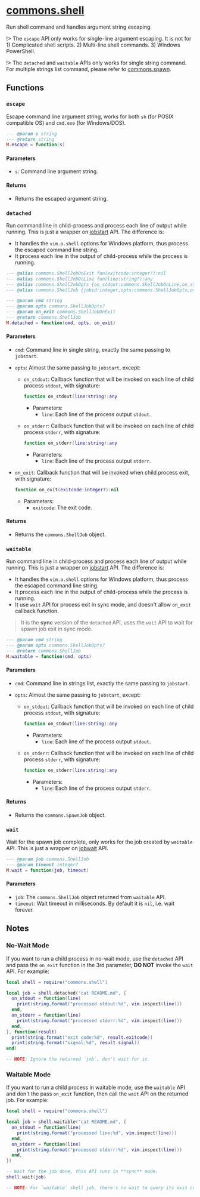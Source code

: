 # [commons.shell](https://github.com/linrongbin16/commons.nvim/blob/main/lua/commons/shell.lua)

Run shell command and handles argument string escaping.

!> The `escape` API only works for single-line argument escaping. It is not for 1) Complicated shell scripts. 2) Multi-line shell commands. 3) Windows PowerShell.

!> The `detached` and `waitable` APIs only works for single string command. For multiple strings list command, please refer to [commons.spawn](commons_spawn.md).

## Functions

### `escape`

Escape command line argument string, works for both `sh` (for POSIX compatible OS) and `cmd.exe` (for Windows/DOS).

```lua
--- @param s string
--- @return string
M.escape = function(s)
```

#### Parameters

- `s`: Command line argument string.

#### Returns

- Returns the escaped argument string.

### `detached`

Run command line in child-process and process each line of output while running. This is just a wrapper on [jobstart](<https://neovim.io/doc/user/builtin.html#jobstart()>) API. The difference is:

- It handles the `vim.o.shell` options for Windows platform, thus process the escaped command line string.
- It process each line in the output of child-process while the process is running.

```lua
--- @alias commons.ShellJobOnExit fun(exitcode:integer?):nil
--- @alias commons.ShellJobOnLine fun(line:string?):any
--- @alias commons.ShellJobOpts {on_stdout:commons.ShellJobOnLine,on_stderr:commons.ShellJobOnLine?,[string]:any}
--- @alias commons.ShellJob {jobid:integer,opts:commons.ShellJobOpts,on_exit:commons.ShellJobOnExit?}

--- @param cmd string
--- @param opts commons.ShellJobOpts?
--- @param on_exit commons.ShellJobOnExit
--- @return commons.ShellJob
M.detached = function(cmd, opts, on_exit)
```

#### Parameters

- `cmd`: Command line in single string, exactly the same passing to `jobstart`.
- `opts`: Almost the same passing to `jobstart`, except:

  - `on_stdout`: Callback function that will be invoked on each line of child process `stdout`, with signature:

    ```lua
    function on_stdout(line:string):any
    ```

    - Parameters:
      - `line`: Each line of the process output `stdout`.

  - `on_stderr`: Callback function that will be invoked on each line of child process `stderr`, with signature:

    ```lua
    function on_stderr(line:string):any
    ```

    - Parameters:
      - `line`: Each line of the process output `stderr`.

- `on_exit`: Callback function that will be invoked when child process exit, with signature:

  ```lua
  function on_exit(exitcode:integer?):nil
  ```

  - Parameters:
    - `exitcode`: The exit code.

#### Returns

- Returns the `commons.ShellJob` object.

### `waitable`

Run command line in child-process and process each line of output while running. This is just a wrapper on [jobstart](<https://neovim.io/doc/user/builtin.html#jobstart()>) API. The difference is:

- It handles the `vim.o.shell` options for Windows platform, thus process the escaped command line string.
- It process each line in the output of child-process while the process is running.
- It use `wait` API for process exit in sync mode, and doesn't allow `on_exit` callback function.

> It is the **sync** version of the `detached` API, uses the `wait` API to wait for spawn job exit in sync mode.

```lua
--- @param cmd string
--- @param opts commons.ShellJobOpts?
--- @return commons.ShellJob
M.waitable = function(cmd, opts)
```

#### Parameters

- `cmd`: Command line in strings list, exactly the same passing to `jobstart`.
- `opts`: Almost the same passing to `jobstart`, except:

  - `on_stdout`: Callback function that will be invoked on each line of child process `stdout`, with signature:

    ```lua
    function on_stdout(line:string):any
    ```

    - Parameters:
      - `line`: Each line of the process output `stdout`.

  - `on_stderr`: Callback function that will be invoked on each line of child process `stderr`, with signature:

    ```lua
    function on_stderr(line:string):any
    ```

    - Parameters:
      - `line`: Each line of the process output `stderr`.

#### Returns

- Returns the `commons.SpawnJob` object.

### `wait`

Wait for the spawn job complete, only works for the job created by `waitable` API. This is just a wrapper on [jobwait](<https://neovim.io/doc/user/builtin.html#jobwait()>) API.

```lua
--- @param job commons.ShellJob
--- @param timeout integer?
M.wait = function(job, timeout)
```

#### Parameters

- `job`: The `commons.ShellJob` object returned from `waitable` API.
- `timeout`: Wait timeout in milliseconds. By default it is `nil`, i.e. wait forever.

## Notes

### No-Wait Mode

If you want to run a child process in no-wait mode, use the `detached` API and pass the `on_exit` function in the 3rd parameter, **DO NOT** invoke the `wait` API. For example:

```lua
local shell = require("commons.shell")

local job = shell.detached("cat README.md", {
  on_stdout = function(line)
    print(string.format("processed stdout:%d", vim.inspect(line)))
  end,
  on_stderr = function(line)
    print(string.format("processed stderr:%d", vim.inspect(line)))
  end,
}, function(result)
  print(string.format("exit code:%d", result.exitcode))
  print(string.format("signal:%d", result.signal))
end)

-- NOTE: Ignore the returned `job`, don't wait for it.
```

### Waitable Mode

If you want to run a child process in waitable mode, use the `waitable` API and don't the pass `on_exit` function, then call the `wait` API on the returned job. For example:

```lua
local shell = require("commons.shell")

local job = shell.waitable("cat README.md", {
  on_stdout = function(line)
    print(string.format("processed line:%d", vim.inspect(line)))
  end,
  on_stderr = function(line)
    print(string.format("processed stderr:%d", vim.inspect(line)))
  end,
})

-- Wait for the job done, this API runs in **sync** mode.
shell.wait(job)

-- NOTE: For `waitable` shell job, there's no wait to query its exit code. This is a trade-off between API design and system limitation.
```
